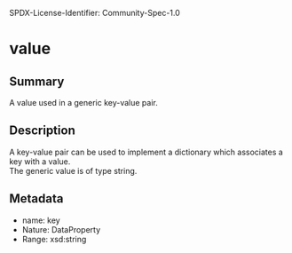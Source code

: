 SPDX-License-Identifier: Community-Spec-1.0

# value

## Summary

A value used in a generic key-value pair.

## Description

A key-value pair can be used to implement a dictionary which associates a key with a value.  
The generic value is of type string.

## Metadata

- name: key
- Nature: DataProperty
- Range: xsd:string
